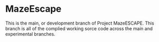 # MazeEscape
This is the main, or development branch of Project MazeESCAPE. This branch is all of the complied working sorce code across the main and experimental branches. 
